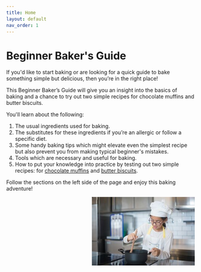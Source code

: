 ```yaml
---
title: Home
layout: default
nav_order: 1
---
```



<h1>Beginner Baker's Guide</h1>

If you'd like to start baking or are looking for a quick guide to bake something simple but delicious, then you’re in the right place!

This Beginner Baker’s Guide will give you an insight into the basics of baking and a chance to try out two simple recipes for chocolate muffins and butter biscuits.

You'll learn about the following:

1. The usual ingredients used for baking.
2. The substitutes for these ingredients if you’re an allergic or follow a specific diet. 
3. Some handy baking tips which might elevate even the simplest recipe but also prevent you from making typical beginner's mistakes.
4. Tools which are necessary and useful for baking. 
5. How to put your knowledge into practice by testing out two simple recipes: for [chocolate muffins](https://izathewriter.github.io/Beginner-Baker-s-Guide/Chocolate%20Muffins%20Recipe.html) and [butter biscuits](https://izathewriter.github.io/Beginner-Baker-s-Guide/Butter%20Biscuits%20Recipe.html).

Follow the sections on the left side of the page and enjoy this baking adventure! 

<p style="text-align: right"><img src="small_size_young_girl_cooking.jpg"></p>


